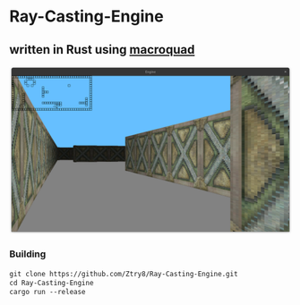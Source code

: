 # Ray-Casting-Engine
## written in Rust using [macroquad](https://macroquad.rs/)
![screenshot](https://github.com/Ztry8/Ray-Casting-Engine/blob/main/assets/image.png)

### Building
```
git clone https://github.com/Ztry8/Ray-Casting-Engine.git
cd Ray-Casting-Engine
cargo run --release
```
